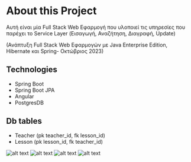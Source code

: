 # About this Project
Αυτή είναι μία Full Stack Web Εφαρμογή που υλοποιεί τις υπηρεσίες που παρέχει το Service Layer (Εισαγωγή, Αναζήτηση, Διαγραφή, Update)

(Ανάπτυξη Full Stack Web Εφαρμογών με Java Enterprise Edition, Hibernate και Spring- Οκτώβριος 2023)

## Technologies
- Spring Boot
- Spring Boot JPA
- Angular
- PostgresDB

## Db tables
- Teacher (pk teacher_id, fk lesson_id)
- Lesson (pk lesson_id, fk teacher_id)

![alt text](https://github.com/zisispa/teacher-project-api/blob/main/intro.PNG?raw=true)
![alt text](https://github.com/zisispa/teacher-project-api/blob/main/add.PNG?raw=true)
![alt text](https://github.com/zisispa/teacher-project-api/blob/main/list.PNG?raw=true)
![alt text](https://github.com/zisispa/teacher-project-api/blob/main/edit.PNG?raw=true)
